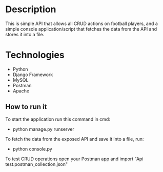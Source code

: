 # Description

This is simple API that allows all CRUD actions on football players, and a simple console
application/script that fetches the data from the API and stores it into a file.


# Technologies

 - Python
 - Django Framework
 - MySQL
 - Postman
 - Apache

## How to run it
To start the application run this command in cmd:
 -  python manage.py runserver

To fetch the data from the exposed API and save it into a file, run:
 -  python console.py

To test CRUD operations open your Postman app and import "Api test.postman_collection.json"
